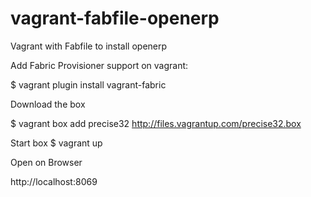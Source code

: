 vagrant-fabfile-openerp
========================

Vagrant with Fabfile to install openerp


Add Fabric Provisioner support on vagrant:

$ vagrant plugin install vagrant-fabric

Download the box

$ vagrant box add precise32 http://files.vagrantup.com/precise32.box

Start box
$ vagrant up


Open on Browser

http://localhost:8069

